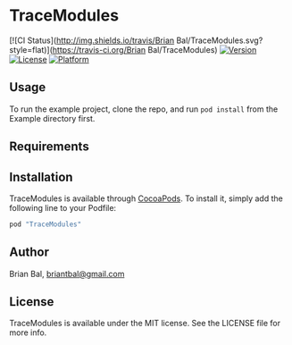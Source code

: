# TraceModules

[![CI Status](http://img.shields.io/travis/Brian Bal/TraceModules.svg?style=flat)](https://travis-ci.org/Brian Bal/TraceModules)
[![Version](https://img.shields.io/cocoapods/v/TraceModules.svg?style=flat)](http://cocoapods.org/pods/TraceModules)
[![License](https://img.shields.io/cocoapods/l/TraceModules.svg?style=flat)](http://cocoapods.org/pods/TraceModules)
[![Platform](https://img.shields.io/cocoapods/p/TraceModules.svg?style=flat)](http://cocoapods.org/pods/TraceModules)

## Usage

To run the example project, clone the repo, and run `pod install` from the Example directory first.

## Requirements

## Installation

TraceModules is available through [CocoaPods](http://cocoapods.org). To install
it, simply add the following line to your Podfile:

```ruby
pod "TraceModules"
```

## Author

Brian Bal, briantbal@gmail.com

## License

TraceModules is available under the MIT license. See the LICENSE file for more info.
